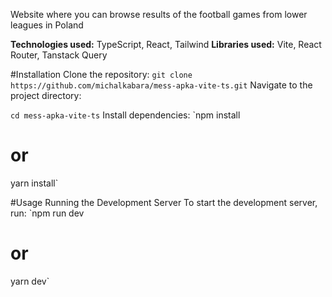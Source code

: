 Website where you can browse results of the football games from lower leagues in Poland

**Technologies used:** TypeScript, React, Tailwind
**Libraries used:** Vite, React Router, Tanstack Query

#Installation
Clone the repository:
`git clone https://github.com/michalkabara/mess-apka-vite-ts.git`
Navigate to the project directory:

`cd mess-apka-vite-ts`
Install dependencies:
`npm install

# or

yarn install`

#Usage
Running the Development Server
To start the development server, run:
`npm run dev

# or

yarn dev`
